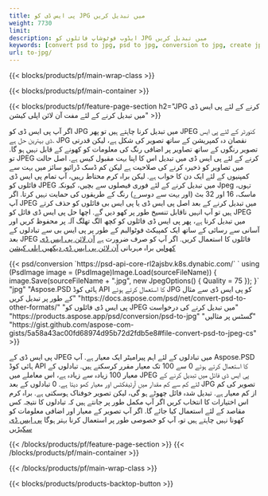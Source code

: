```yaml
---
title: پی ایس ڈی کو JPG میں تبدیل کریں
weight: 7730
limit: 
description: ایڈوب فوٹوشاپ فائلوں کو JPG میں تبدیل کریں
keywords: [convert psd to jpg, psd to jpg, conversion to jpg, create jpg from psd, print psd as jpg]
url: to-jpg/
---
```


{{< blocks/products/pf/main-wrap-class >}}

{{< blocks/products/pf/main-container >}}

{{< blocks/products/pf/feature-page-section h2="JPG کرنے کے لئے پی ایس ڈی میں تبدیل کرنے کے لئے مفت آن لائن اپلی کیشن" >}}
<p>اگر آپ پی ایس ڈی کو JPG میں تبدیل کرنا چاہتے ہیں تو پھر JPEG کنورٹر کے لئے پی ایس ڈی بہترین حل ہے. JPG نقصان دہ کمپریشن کے ساتھ تصویر کی شکل ہے، لیکن قدرتی تصویر رنگوں کے ساتھ تصاویر پر اضافی رنگ کی معلومات کو کھونے کے قابل نہیں ہو گا. تو JPEG کرنے کے لئے پی ایس ڈی میں تبدیل اس کا اپنا بہت مقبول کیس ہے. اصل حالت میں تصاویر کو ذخیرہ کرنے کی صلاحیت ہے لیکن کم ڈسک ڈرائیو سائز میں بہت سے کمپنیوں کے لئے ایک دن کا خواب ہے. لیکن براہ کرم محتاط رہیں، آپ تمام پی ایس ڈی فائلوں کو JPEG میں تبدیل کرنے کے لئے فوری فیصلوں سے بچیں، کیونکہ Jpeg تہوں، ماسک، 16 اور 32 بٹ (اور بہت سے دوسرے) رنگ کے طریقوں کی حمایت نہیں کرتا. اگر آپ JPEG میں تبدیل کرنے کے بعد اصل پی ایس ڈی یا پی ایس بی فائلوں کو حذف کرتے ہیں تو آپ انہیں ناقابل تنسیخ طور پر کھو دیں گے. اچھا حل پی ایس ڈی فائل کو JPEG میں تبدیل کرنا ہے، پھر پی ایس ڈی فائلوں کو کچھ الگ تھلگ آلہ پر محفوظ کریں اور آسانی سے رسائی کے ساتھ ایک کمپیکٹ فوٹوالبم کے طور پر پی ایس بی سے تبادلوں کے بعد JPEG فائلوں کا استعمال کریں. اگر آپ کو صرف ضرورت ہے <a href="/psd/view">آن لائن پی ایس ڈی کھولیں</a> براہ مہربانی <a href="/psd/view">آن لائن پی ایس ڈی دیکھیں اپلی کیشن</a></p>
{{< psd/conversion `https://psd-api-core-rl2ajsbv.k8s.dynabic.com/` 
`    using (PsdImage image = (PsdImage)Image.Load(sourceFileName))
    {
        image.Save(sourceFileName + ".jpg",  new JpegOptions() { Quality = 75 });
    }` 
		"jpg" 
"Aspose.PSD ہائی کوڈ API کا استعمال کرتے ہوئے JPG کو پی ایس ڈی سے مثال کے طور پر تبدیل کریں"  "https://docs.aspose.com/psd/net/convert-psd-to-other-formats/" 
"پی ایس ڈی فائلوں کو JPEG میں تبدیل کرنے کی درخواست" "https://products.aspose.app/psd/conversion/psd-to-jpg" 
"گسٹس پر مثالیں" "https://gist.github.com/aspose-com-gists/5a58a43ac00fd68974d95b72d2fdb5e8#file-convert-psd-to-jpeg-cs" >}}
<p>پی ایس ڈی کے JPEG میں تبادلوں کے لئے اہم پیرامیٹر ایک معیار ہے. آپ Aspose.PSD ہائی کوڈ API کا استعمال کرتے ہوئے 0 سے 100 تک معیار مقرر کرسکتے ہیں. تبادلوں کے معیار 100 زیادہ سے زیادہ ہے، اس معاملے میں JPEG پی ایس ڈی فائل میں تبدیل کرنے کے لئے کم سے کم مقدار میں آرٹیفکٹس اور معیار کھو دیتا ہے. 0 تبادلوں کے بعد JPG تصویر کی کم از کم معیار ہے. تبدیل شدہ فائل چھوٹے ہو گی، لیکن تصویر خوفناک ہوسکتی ہے. براہ کرم اس اختیارات کا انتخاب کریں اگر آپ مکمل طور پر جانتے ہیں کہ تبادلوں کا نتیجہ کس مقاصد کے لئے استعمال کیا جائے گا. اگر آپ تصویر کے معیار اور اضافی معلومات کو کھونا نہیں چاہتے ہیں تو، آپ کو خصوصی طور پر استعمال کرنا بہتر ہوگا <a href="/psd/reduce-size">پی ایس ڈی سکیڑیں</a></p>
{{< /blocks/products/pf/feature-page-section >}}
{{< /blocks/products/pf/main-container >}}


{{< /blocks/products/pf/main-wrap-class >}}

{{< blocks/products/products-backtop-button >}}
